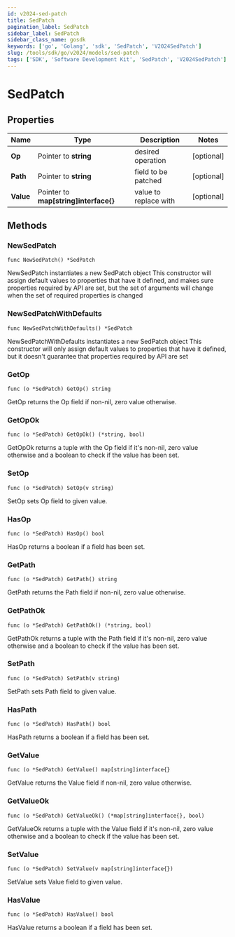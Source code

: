 ```yaml
---
id: v2024-sed-patch
title: SedPatch
pagination_label: SedPatch
sidebar_label: SedPatch
sidebar_class_name: gosdk
keywords: ['go', 'Golang', 'sdk', 'SedPatch', 'V2024SedPatch'] 
slug: /tools/sdk/go/v2024/models/sed-patch
tags: ['SDK', 'Software Development Kit', 'SedPatch', 'V2024SedPatch']
---
```


# SedPatch

## Properties

Name | Type | Description | Notes
------------ | ------------- | ------------- | -------------
**Op** | Pointer to **string** | desired operation | [optional] 
**Path** | Pointer to **string** | field to be patched | [optional] 
**Value** | Pointer to **map[string]interface{}** | value to replace with | [optional] 

## Methods

### NewSedPatch

`func NewSedPatch() *SedPatch`

NewSedPatch instantiates a new SedPatch object
This constructor will assign default values to properties that have it defined,
and makes sure properties required by API are set, but the set of arguments
will change when the set of required properties is changed

### NewSedPatchWithDefaults

`func NewSedPatchWithDefaults() *SedPatch`

NewSedPatchWithDefaults instantiates a new SedPatch object
This constructor will only assign default values to properties that have it defined,
but it doesn't guarantee that properties required by API are set

### GetOp

`func (o *SedPatch) GetOp() string`

GetOp returns the Op field if non-nil, zero value otherwise.

### GetOpOk

`func (o *SedPatch) GetOpOk() (*string, bool)`

GetOpOk returns a tuple with the Op field if it's non-nil, zero value otherwise
and a boolean to check if the value has been set.

### SetOp

`func (o *SedPatch) SetOp(v string)`

SetOp sets Op field to given value.

### HasOp

`func (o *SedPatch) HasOp() bool`

HasOp returns a boolean if a field has been set.

### GetPath

`func (o *SedPatch) GetPath() string`

GetPath returns the Path field if non-nil, zero value otherwise.

### GetPathOk

`func (o *SedPatch) GetPathOk() (*string, bool)`

GetPathOk returns a tuple with the Path field if it's non-nil, zero value otherwise
and a boolean to check if the value has been set.

### SetPath

`func (o *SedPatch) SetPath(v string)`

SetPath sets Path field to given value.

### HasPath

`func (o *SedPatch) HasPath() bool`

HasPath returns a boolean if a field has been set.

### GetValue

`func (o *SedPatch) GetValue() map[string]interface{}`

GetValue returns the Value field if non-nil, zero value otherwise.

### GetValueOk

`func (o *SedPatch) GetValueOk() (*map[string]interface{}, bool)`

GetValueOk returns a tuple with the Value field if it's non-nil, zero value otherwise
and a boolean to check if the value has been set.

### SetValue

`func (o *SedPatch) SetValue(v map[string]interface{})`

SetValue sets Value field to given value.

### HasValue

`func (o *SedPatch) HasValue() bool`

HasValue returns a boolean if a field has been set.


